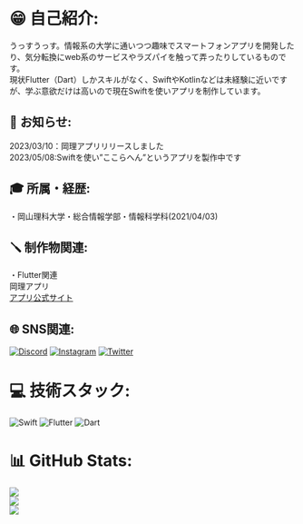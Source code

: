 # 😁 自己紹介:
うっすうっす。情報系の大学に通いつつ趣味でスマートフォンアプリを開発したり、気分転換にweb系のサービスやラズパイを触って弄ったりしているものです。<br>
現状Flutter（Dart）しかスキルがなく、SwiftやKotlinなどは未経験に近いですが、学ぶ意欲だけは高いので現在Swiftを使いアプリを制作しています。



## 📢 お知らせ:
2023/03/10：岡理アプリリリースしました<br>
2023/05/08:Swiftを使い”ここらへん”というアプリを製作中です



## 🎓 所属・経歴:
・岡山理科大学・総合情報学部・情報科学科(2021/04/03)



## 🪛 制作物関連:
・Flutter関連<br>
岡理アプリ<br>
[アプリ公式サイト](https://ous-unoffical-app.studio.site/)



## 🌐 SNS関連:
[![Discord](https://img.shields.io/badge/Discord-%237289DA.svg?logo=discord&logoColor=white)](https://discord.gg/Gadgelogger#4120) [![Instagram](https://img.shields.io/badge/Instagram-%23E4405F.svg?logo=Instagram&logoColor=white)](https://instagram.com/gadgelogger0314) [![Twitter](https://img.shields.io/badge/Twitter-%231DA1F2.svg?logo=Twitter&logoColor=white)](https://twitter.com/gadgelogger) 

# 💻 技術スタック:
![Swift](https://img.shields.io/badge/swift-F54A2A?style=for-the-badge&logo=swift&logoColor=white) ![Flutter](https://img.shields.io/badge/Flutter-%2302569B.svg?style=for-the-badge&logo=Flutter&logoColor=white) ![Dart](https://img.shields.io/badge/dart-%230175C2.svg?style=for-the-badge&logo=dart&logoColor=white)
# 📊 GitHub Stats:
![](https://github-readme-stats.vercel.app/api?username=Gadgelogger&theme=swift&hide_border=false&include_all_commits=false&count_private=false)<br/>
![](https://github-readme-streak-stats.herokuapp.com/?user=Gadgelogger&theme=swift&hide_border=false)<br/>
![](https://github-readme-stats.vercel.app/api/top-langs/?username=Gadgelogger&theme=swift&hide_border=false&include_all_commits=false&count_private=false&layout=compact)


<!-- Proudly created with GPRM ( https://gprm.itsvg.in ) -->
